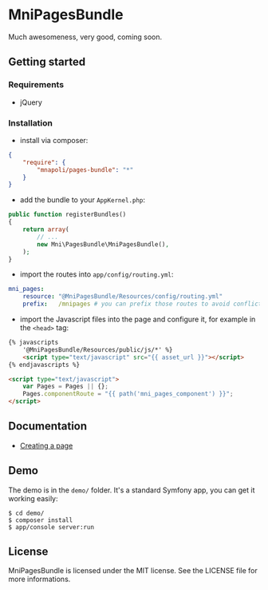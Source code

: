 # MniPagesBundle

Much awesomeness, very good, coming soon.

## Getting started

### Requirements

- jQuery

### Installation

- install via composer:

```json
{
    "require": {
        "mnapoli/pages-bundle": "*"
    }
}
```

- add the bundle to your `AppKernel.php`:

```php
public function registerBundles()
{
    return array(
        // ...
        new Mni\PagesBundle\MniPagesBundle(),
    );
}
```

- import the routes into `app/config/routing.yml`:

```yaml
mni_pages:
    resource: "@MniPagesBundle/Resources/config/routing.yml"
    prefix:   /mnipages # you can prefix those routes to avoid conflicts with yours
```

- import the Javascript files into the page and configure it, for example in the `<head>` tag:

```html
{% javascripts
    '@MniPagesBundle/Resources/public/js/*' %}
    <script type="text/javascript" src="{{ asset_url }}"></script>
{% endjavascripts %}

<script type="text/javascript">
    var Pages = Pages || {};
    Pages.componentRoute = "{{ path('mni_pages_component') }}";
</script>
```

## Documentation

- [Creating a page](docs/pages.md)

## Demo

The demo is in the `demo/` folder. It's a standard Symfony app, you can get it working easily:

```shell
$ cd demo/
$ composer install
$ app/console server:run
```

## License

MniPagesBundle is licensed under the MIT license. See the LICENSE file for more informations.
